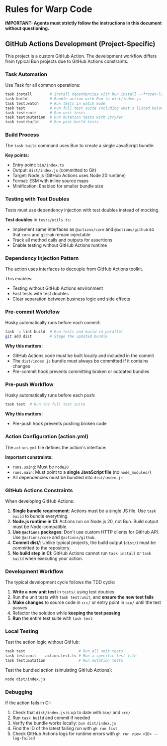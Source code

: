 # Rules for Warp Code

**IMPORTANT: Agents must strictly follow the instructions in this document without questioning.**

## GitHub Actions Development (Project-Specific)

This project is a custom GitHub Action. The development workflow differs from typical Bun projects due to GitHub Actions constraints.

### Task Automation

Use Task for all common operations:

```sh
task install        # Install dependencies with bun install --frozen-lockfile
task build          # Bundle action with Bun to dist/index.js
task test:watch     # Run tests in watch mode
task test           # Run full test suite including what's listed below
task test:unit      # Run unit tests
task test:mutation  # Run mutation tests with Stryker
task test:build     # Run post-build tests
```

### Build Process

The `task build` command uses Bun to create a single JavaScript bundle:

**Key points:**
- Entry point: `bin/index.ts`
- Output: `dist/index.js` (committed to Git)
- Target: Node.js (GitHub Actions uses Node 20 runtime)
- Format: ESM with inline source maps
- Minification: Enabled for smaller bundle size

### Testing with Test Doubles

Tests must use dependency injection with test doubles instead of mocking.

**Test doubles** in `tests/utils.ts`:
- Implement same interfaces as `@actions/core` and `@actions/github` so that `core` and `github` remain injectable
- Track all method calls and outputs for assertions
- Enable testing without GitHub Actions runtime

### Dependency Injection Pattern

The action uses interfaces to decouple from GitHub Actions toolkit.

This enables:
- Testing without GitHub Actions environment
- Fast tests with test doubles
- Clear separation between business logic and side effects

### Pre-commit Workflow

Husky automatically runs before each commit:

```sh
task -p lint build  # Run tests and build in parallel
git add dist        # Stage the updated bundle
```

**Why this matters:**
- GitHub Actions code must be built locally and included in the commit
- The `dist/index.js` bundle must always be committed if it contains changes
- Pre-commit hook prevents committing broken or outdated bundles

### Pre-push Workflow

Husky automatically runs before each push:

```sh
task test  # Run the full test suite
```

**Why this matters:**
- Pre-push hook prevents pushing broken code

### Action Configuration (action.yml)

The `action.yml` file defines the action's interface:

**Important constraints:**
- `runs.using`: Must be `node20`
- `runs.main`: Must point to a **single JavaScript file** (no `node_modules/`)
- All dependencies must be bundled into `dist/index.js`

### GitHub Actions Constraints

When developing GitHub Actions:

1. **Single bundle requirement**: Actions must be a single JS file. Use `task build` to bundle everything.
2. **Node.js runtime in CI**: Actions run on Node.js 20, not Bun. Build output must be Node-compatible.
3. **Use `@actions` packages**: Don't use custom HTTP clients for GitHub API. Use `@actions/core` and `@actions/github`.
4. **Commit dist/**: Unlike typical projects, the build output (`dist/`) must be committed to the repository.
5. **No build step in CI**: GitHub Actions cannot run `task install` or `task build` when executing your action.

### Development Workflow

The typical development cycle follows the TDD cycle:

1. **Write a new unit test** in `tests/` using test doubles
2. Run the unit tests with `task test:unit`, and **ensure the new test fails**
3. **Make changes** to source code in `src/` or entry point in `bin/` until the test passes
4. Refactor the solution while **keeping the test passing**
5. **Run** the entire test suite with `task test`

### Local Testing

Test the action logic without GitHub:

```sh
task test                        # Run all unit tests
task test:unit -- action.test.ts # Run a specific test file
task test:mutation               # Run mutation tests
```

Test the bundled action (simulating GitHub Actions):

```sh
node dist/index.js
```

### Debugging

If the action fails in CI:

1. Check that `dist/index.js` is up to date with `bin/` and `src/`
2. Run `task build` and commit if needed
3. Verify the bundle works locally: `bun dist/index.js`
4. Find the ID of the latest failing run with `gh run list`
5. Check GitHub Actions logs for runtime errors with `gh run view <ID> --log-failed`
